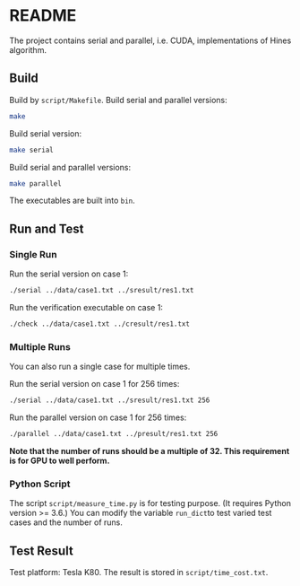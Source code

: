 # README

The project contains serial and parallel, i.e. CUDA, implementations of Hines algorithm.

## Build

Build by `script/Makefile`. Build serial and parallel versions:

```bash
make
```

Build serial version:

```bash
make serial
```

Build serial and parallel versions:

```bash
make parallel
```

The executables are built into `bin`.

## Run and Test

### Single Run

Run the serial version on case 1:

```bash
./serial ../data/case1.txt ../sresult/res1.txt
```

Run the verification executable on case 1:

```bash
./check ../data/case1.txt ../cresult/res1.txt
```

### Multiple Runs

You can also run a single case for multiple times.

Run the serial version on case 1 for 256 times:

```bash
./serial ../data/case1.txt ../sresult/res1.txt 256
```

Run the parallel version on case 1 for 256 times:

```bash
./parallel ../data/case1.txt ../presult/res1.txt 256
```

**Note that the number of runs should be a multiple of 32. This requirement is for GPU to well perform.**

### Python Script

The script `script/measure_time.py` is for testing purpose. (It requires Python version >= 3.6.) You can modify the variable `run_dict`to test varied test cases and the number of runs.

## Test Result

Test platform: Tesla K80. The result is stored in `script/time_cost.txt`.
